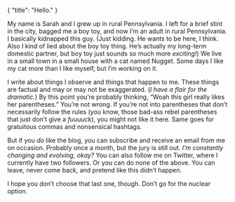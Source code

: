 {
    "title": "Hello."
}

My name is Sarah and I grew up in rural Pennsylvania. I left for a brief stint in the city, bagged me a boy toy, and now I’m an adult in rural Pennsylvania. I basically kidnapped this guy. (Just kidding. He wants to be here, I think. Also I kind of lied about the boy toy thing. He’s actually my long-term domestic partner, but boy toy just sounds so much more _exciting!_) We live in a small town in a small house with a cat named Nugget. Some days I like my cat more than I like myself, but I’m working on it. 

I write about things I observe and things that happen to me. These things are factual and may or may not be exaggerated. (_I have a flair for the dramatic._) By this point you’re probably thinking, “Woah this girl really likes her parentheses.” You’re not wrong. If you’re not into parentheses that don’t necessarily follow the rules (you know, those bad-ass rebel parentheses that just don’t give a _fuuuuck_), you might not like it here. Same goes for gratuitous commas and nonsensical hashtags.

But if you _do_ like the blog, you can subscribe and receive an email from me on occasion. Probably once a month, but the jury is still out. _I’m constantly changing and evolving, okay?_ You can also follow me on Twitter, where I currently have two followers. Or you can do none of the above. You can leave, never come back, and pretend like this didn’t happen.

I hope you don’t choose that last one, though. Don’t go for the nuclear option.
